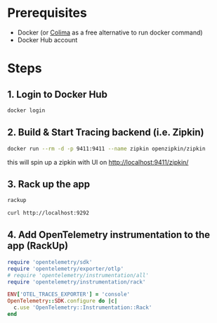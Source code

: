 # Prerequisites

- Docker (or [Colima](https://github.com/abiosoft/colima) as a free alternative to run docker command)
- Docker Hub account

# Steps
## 1. Login to Docker Hub
```bash
docker login
```
## 2. Build & Start Tracing backend (i.e. Zipkin)
```bash
docker run --rm -d -p 9411:9411 --name zipkin openzipkin/zipkin
```
this will spin up a zipkin with UI on 
[http://localhost:9411/zipkin/](http://localhost:9411/zipkin/)

## 3. Rack up the app
```bash
rackup
```
```bash
curl http://localhost:9292
```

## 4. Add OpenTelemetry instrumentation to the app (RackUp)
```ruby
require 'opentelemetry/sdk'
require 'opentelemetry/exporter/otlp'
# require 'opentelemetry/instrumentation/all'
require 'opentelemetry/instrumentation/rack'

ENV['OTEL_TRACES_EXPORTER'] = 'console'
OpenTelemetry::SDK.configure do |c|
  c.use 'OpenTelemetry::Instrumentation::Rack'
end
```
